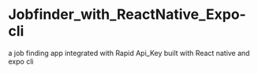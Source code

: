 # Jobfinder_with_ReactNative_Expo-cli
a job finding app integrated with Rapid Api_Key built with React native and expo cli
